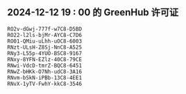 ## 2024-12-12 19 : 00 的 GreenHub 许可证
```
RO2v-dGwj-777f-w7C8-D5BD
RO22-l2ls-bjMr-AYC8-C7D6
RO01-QMiu-uLhh-uOC8-6003
RNzt-ULsH-Z8Sj-NnC8-A525
RNy3-L55p-4YUO-BSC8-9167
RNxy-8YFN-EZlz-40C8-79CE
RNwi-VdcD-tmrZ-BQC8-6451
RNwZ-bHKk-O7Nh-udC8-3A16
RNvm-bSkN-iPBb-13C8-4EE1
RNvX-1yTV-FwhY-kkC8-3546
```
